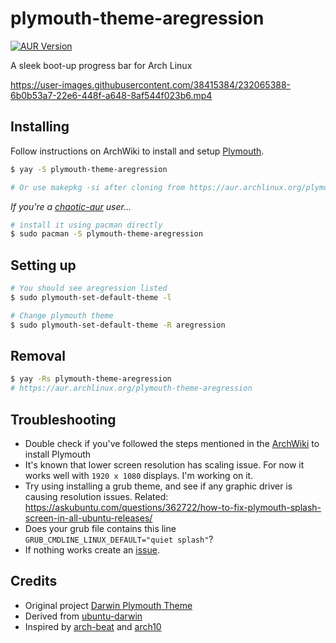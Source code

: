 # **plymouth-theme-aregression**

[![AUR Version](https://img.shields.io/aur/version/plymouth-theme-aregression)](https://aur.archlinux.org/packages/plymouth-theme-aregression)

A sleek boot-up progress bar for Arch Linux

<https://user-images.githubusercontent.com/38415384/232065388-6b0b53a7-22e6-448f-a648-8af544f023b6.mp4>

## **Installing**

Follow instructions on ArchWiki to install and setup [Plymouth](https://wiki.archlinux.org/title/plymouth).

```bash
$ yay -S plymouth-theme-aregression

# Or use makepkg -si after cloning from https://aur.archlinux.org/plymouth-theme-aregression
```

*If you're a [chaotic-aur](https://aur.chaotic.cx) user...*

```bash
# install it using pacman directly
$ sudo pacman -S plymouth-theme-aregression
```

## **Setting up**

```bash
# You should see aregression listed
$ sudo plymouth-set-default-theme -l

# Change plymouth theme
$ sudo plymouth-set-default-theme -R aregression
```

## **Removal**

```bash
$ yay -Rs plymouth-theme-aregression
# https://aur.archlinux.org/plymouth-theme-aregression
```

## **Troubleshooting**

- Double check if you've followed the steps mentioned in the [ArchWiki](https://wiki.archlinux.org/title/plymouth) to install Plymouth
- It's known that lower screen resolution has scaling issue. For now it works well with `1920 x 1080` displays. I'm working on it.
- Try using installing a grub theme, and see if any graphic driver is causing resolution issues. Related: <https://askubuntu.com/questions/362722/how-to-fix-plymouth-splash-screen-in-all-ubuntu-releases/>
- Does your grub file contains this line `GRUB_CMDLINE_LINUX_DEFAULT="quiet splash"`?
- If nothing works create an [issue](https://github.com/yozachar/plymouth-theme-aregression/issues).

## **Credits**

- Original project [Darwin Plymouth Theme](https://www.gnome-look.org/content/show.php/Darwin+Plymouth?content=170649)
- Derived from [ubuntu-darwin](https://github.com/ashutoshgngwr/ubuntu-darwin)
- Inspired by [arch-beat](https://github.com/nenad/arch-beat) and [arch10](https://github.com/manilarome/plymouth-theme-arch10)
